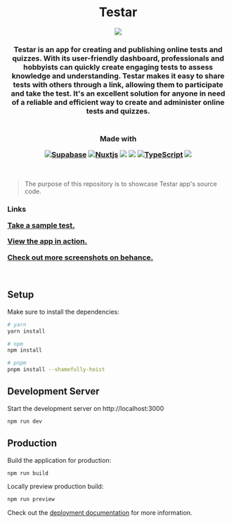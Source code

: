 <h1 align="center">Testar</h1>

<p align="center"><img src="https://firebasestorage.googleapis.com/v0/b/learn-c73c3.appspot.com/o/Misc%2Fsocial.png?alt=media&token=2752274e-6a19-41d0-a38f-6644c6103f07"></p>

<h3 align="center">
Testar is an app for creating and publishing online tests and quizzes. With its user-friendly dashboard, professionals and hobbyists can quickly create engaging tests to assess knowledge and understanding. Testar makes it easy to share tests with others through a link, allowing them to participate and take the test. It's an excellent solution for anyone in need of a reliable and efficient way to create and administer online tests and quizzes.
</h3>

<h3 align="center">
<br>
Made with

<a href="https://supabase.com">![Supabase](https://img.shields.io/badge/Supabase-3ECF8E?style=for-the-badge&logo=supabase&logoColor=white)</a>
<a href="https://nuxt.com/">![Nuxtjs](https://img.shields.io/badge/Nuxt-002E3B?style=for-the-badge&logo=nuxtdotjs&logoColor=#00DC82)</a>
<a href="https://vuejs.org/"><img src="https://img.shields.io/badge/vue.js-%234FC08D.svg?&style=for-the-badge&logo=vue.js&logoColor=white" /></a>
<a href="https://javascript.com"><img src="https://img.shields.io/badge/javascript-%23F7DF1E.svg?&style=for-the-badge&logo=javascript&logoColor=black" /></a>
<a href="https://www.typescriptlang.org/">![TypeScript](https://img.shields.io/badge/typescript-%23007ACC.svg?style=for-the-badge&logo=typescript&logoColor=white)</a>
<a href="https://tailwindcss.com/"><img src="https://img.shields.io/badge/tailwind%20css-%2338B2AC.svg?&style=for-the-badge&logo=tailwind%20css&logoColor=white" /></a>
<br/>
</h3>
<br>

> The purpose of this repository is to showcase Testar app's source code.

<h3>
<strong>Links</strong>

<a href="https://testar-app.vercel.app/taketest/test-0f7c6570-c0f3-4c83-9f73-f98ecf9962de" target="_blank">Take a sample test.</a>

<a href="https://testar-app.vercel.app/" target="_blank">View the app in action.</a>

<a href="https://www.behance.net/gallery/157605355/Testar-Tests-Qiuz-app" target="_blank">Check out more screenshots on behance.</a>
</h3>
<br>


## Setup

Make sure to install the dependencies:

```bash
# yarn
yarn install

# npm
npm install

# pnpm
pnpm install --shamefully-hoist
```

## Development Server

Start the development server on http://localhost:3000

```bash
npm run dev
```

## Production

Build the application for production:

```bash
npm run build
```

Locally preview production build:

```bash
npm run preview
```

Check out the [deployment documentation](https://nuxt.com/docs/getting-started/deployment) for more information.
